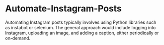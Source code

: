 # Automate-Instagram-Posts
Automating Instagram posts typically involves using Python libraries such as instabot or selenium. The general approach would include logging into Instagram, uploading an image, and adding a caption, either periodically or on-demand.

